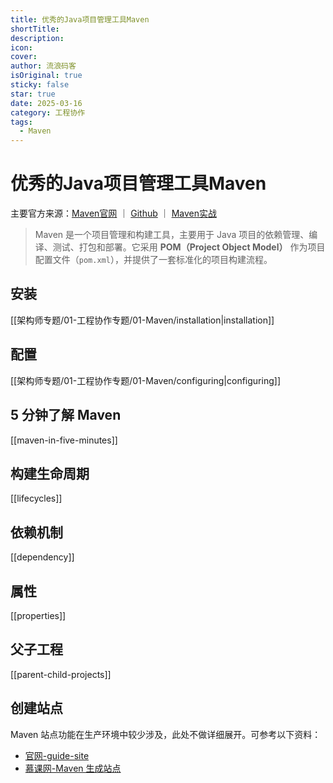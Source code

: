 ```yaml
---
title: 优秀的Java项目管理工具Maven
shortTitle: 
description: 
icon: 
cover: 
author: 流浪码客
isOriginal: true
sticky: false
star: true
date: 2025-03-16
category: 工程协作
tags:
  - Maven
---
```

# 优秀的Java项目管理工具Maven
主要官方来源：[Maven官网](https://maven.apache.org) ｜ [Github](https://github.com/apache/maven) ｜ [Maven实战](https://book.douban.com/subject/5345682/)
> Maven 是一个项目管理和构建工具，主要用于 Java 项目的依赖管理、编译、测试、打包和部署。它采用 **POM（Project Object Model）** 作为项目配置文件（`pom.xml`），并提供了一套标准化的项目构建流程。
## 安装
[[架构师专题/01-工程协作专题/01-Maven/installation|installation]]
## 配置
[[架构师专题/01-工程协作专题/01-Maven/configuring|configuring]]
## 5 分钟了解 Maven
[[maven-in-five-minutes]]
## 构建生命周期
[[lifecycles]]
## 依赖机制
[[dependency]]
## 属性
[[properties]]
## 父子工程
[[parent-child-projects]]
## 创建站点
Maven 站点功能在生产环境中较少涉及，此处不做详细展开。可参考以下资料：
* [官网-guide-site](https://maven.apache.org/guides/mini/guide-site.html)
* [慕课网-Maven 生成站点](https://m.imooc.com/wiki/mavenlesson-mavenSite)
